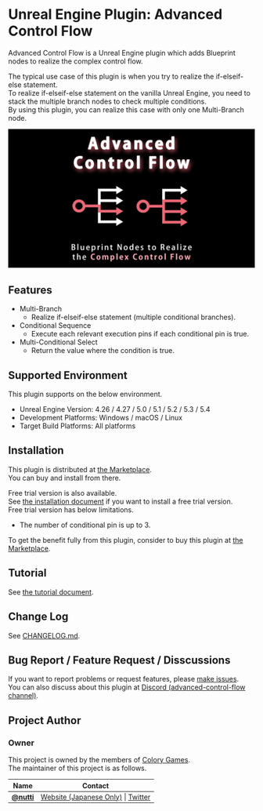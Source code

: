 # Unreal Engine Plugin: Advanced Control Flow

Advanced Control Flow is a Unreal Engine plugin which adds Blueprint nodes to realize the complex control flow.

The typical use case of this plugin is when you try to realize the if-elseif-else statement.  
To realize if-elseif-else statement on the vanilla Unreal Engine, you need to stack the multiple branch nodes to check multiple conditions.  
By using this plugin, you can realize this case with only one Multi-Branch node.

![](docs/images/thumbnail/advanced_control_flow.png)

## Features

* Multi-Branch
  * Realize if-elseif-else statement (multiple conditional branches).
* Conditional Sequence
  * Execute each relevant execution pins if each conditional pin is true.
* Multi-Conditional Select
  * Return the value where the condition is true.

## Supported Environment

This plugin supports on the below environment.

* Unreal Engine Version: 4.26 / 4.27 / 5.0 / 5.1 / 5.2 / 5.3 / 5.4
* Development Platforms: Windows / macOS / Linux
* Target Build Platforms: All platforms

## Installation

This plugin is distributed at [the Marketplace](https://www.unrealengine.com/marketplace/en-US/product/advanced-control-flow).  
You can buy and install from there.

Free trial version is also available.  
See [the installation document](docs/installation.md) if you want to install a free trial version.  
Free trial version has below limitations.

* The number of conditional pin is up to 3.

To get the benefit fully from this plugin, consider to buy this plugin at [the Marketplace](https://www.unrealengine.com/marketplace/en-US/product/advanced-control-flow).

## Tutorial

See [the tutorial document](docs/tutorial.md).

## Change Log

See [CHANGELOG.md](CHANGELOG.md).

## Bug Report / Feature Request / Disscussions

If you want to report problems or request features, please [make issues](https://github.com/colory-games/UEPlugin-AdvancedControlFlow/issues).  
You can also discuss about this plugin at [Discord (advanced-control-flow channel)](https://discord.gg/VFJHG6Eb8N).

## Project Author

### Owner

This project is owned by the members of [Colory Games](https://colory-games.net/).  
The maintainer of this project is as follows.

|Name|Contact|
|---|---|
|[**@nutti**](https://github.com/nutti)|[Website (Japanese Only)](https://colorful-pico.net/) \| [Twitter](https://twitter.com/nutti__)|
